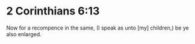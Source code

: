 # 2 Corinthians 6:13

Now for a recompence in the same, (I speak as unto [my] children,) be ye also enlarged.